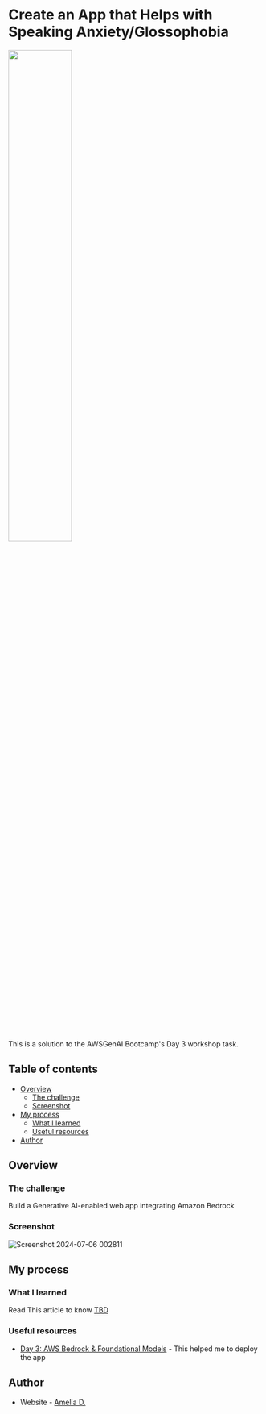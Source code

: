 # Create an App that Helps with Speaking Anxiety/Glossophobia
<img src="https://github.com/amelia2802/Summary-Generator/assets/49182604/ba2d1467-73a6-48a8-99b0-7e677a26f955" width="50%">

This is a solution to the AWSGenAI Bootcamp's Day 3 workshop task.

## Table of contents

- [Overview](#overview)
  - [The challenge](#the-challenge)
  - [Screenshot](#screenshot)
- [My process](#my-process)
  - [What I learned](#what-i-learned)
  - [Useful resources](#useful-resources)
- [Author](#author)


## Overview

### The challenge
Build a Generative AI-enabled web app integrating Amazon Bedrock
### Screenshot
![Screenshot 2024-07-06 002811](https://github.com/amelia2802/glossocure/assets/49182604/f3d5d847-f339-4a28-ad0c-db820f94cfdc)

## My process

### What I learned

Read This article to know [TBD](https://ameliadutta.hashnode.dev/how-to-create-a-summary-generator-app-with-mistral-ai-a-step-by-step-guide)

### Useful resources

- [Day 3: AWS Bedrock & Foundational Models](https://www.youtube.com/watch?v=DjhcU4uZ2VQ) - This helped me to deploy the app


## Author

- Website - [Amelia D.](https://ameliadutta.netlify.app/)

